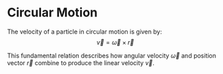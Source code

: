 # Circular Motion

The velocity of a particle in circular motion is given by:
$$\vec{v} = \vec{\omega} \times \vec{r}$$

This fundamental relation describes how angular velocity $\vec{\omega}$ and position vector $\vec{r}$ combine to produce the linear velocity $\vec{v}$.